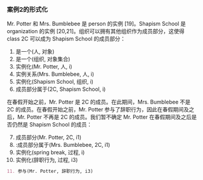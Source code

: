 ### 案例2的形式化

Mr. Potter 和 Mrs. Bumblebee 是 person 的实例 [19]。Shapism School 是 organization 的实例 [20,21]。组织可以拥有其他组织作为成员部分，这使得 class 2C 可以成为 Shapism School 的成员部分：

1. 是一个(人, 对象)
2. 是一个(组织, 对象集合)
3. 实例化(Mr. Potter, 人, i)
4. 实例关系(Mrs. Bumblebee, 人, i)
5. 实例化(Shapism School, 组织, i)
6. 成员部分属于(2C, Shapism School, i)

在春假开始之前，Mr. Potter 是 2C 的成员。在此期间，Mrs. Bumblebee 不是 2C 的成员。在春假开始之前，Mr. Potter 参与了辞职行为，因此在春假期间及之后，Mr. Potter 不再是 2C 的成员。我们暂不确定 Mr. Potter 在春假期间及之后是否仍然是 Shapism School 的成员：

7. 成员部分(Mr. Potter, 2C, i1)
8. :成员部分属于(Mrs. Bumblebee, 2C, i1)
9. 实例化(spring break, 过程, i)
10. 实例化(辞职行为, 过程, i3)
```markdown
11. 参与(Mr. Potter, 辞职行为, i3)
```

```markdown
